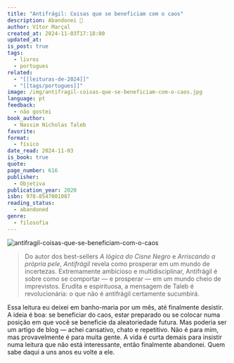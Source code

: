 ```yaml
---
title: "Antifrágil: Coisas que se beneficiam com o caos"
description: Abandonei 🫣
author: Vítor Marçal
created_at: 2024-11-03T17:18:00
updated_at: 
is_post: true
tags:
  - livros
  - portugues
related:
  - "[[leituras-de-2024]]"
  - "[[tags/portugues]]"
image: /img/antifragil-coisas-que-se-beneficiam-com-o-caos.jpg
language: pt
feedback:
  - não gostei
book_author:
  - Nassim Nicholas Taleb
favorite: 
format:
  - físico
date_read: 2024-11-03
is_book: true
quote: 
page_number: 616
publisher:
  - Objetiva
publication_year: 2020
isbn: 978-8547001087
reading_status:
  - abandoned
genre:
  - filosofia
---
```

![antifragil-coisas-que-se-beneficiam-com-o-caos](/img/antifragil-coisas-que-se-beneficiam-com-o-caos.jpg)

> Do autor dos best-sellers _A lógica do Cisne Negro_ e _Arriscando a própria pele_, _Antifrágil_ revela como prosperar em um mundo de incertezas. Extremamente ambicioso e multidisciplinar, Antifrágil é sobre como se comportar ― e prosperar ― em um mundo cheio de imprevistos. Erudita e espirituosa, a mensagem de Taleb é revolucionária: o que não é antifrágil certamente sucumbirá.

Essa leitura eu deixei em banho-maria por um mês, até finalmente desistir. A ideia é boa: se beneficiar do caos, estar preparado ou se colocar numa posição em que você se beneficie da aleatoriedade futura. Mas poderia ser um artigo de blog — achei cansativo, chato e repetitivo. Não é para mim, mas provavelmente é para muita gente. A vida é curta demais para insistir numa leitura que não está interessante, então finalmente abandonei. Quem sabe daqui a uns anos eu volte a ele.